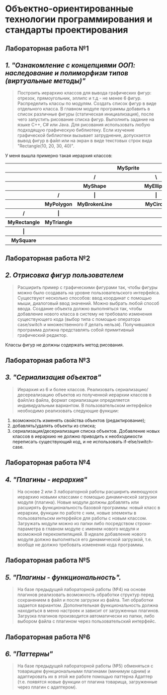 # Объектно-ориентированные технологии программирования и стандарты проектирования
## Лабораторная работа №1
***1. "Ознакомление с концепциями ООП: наследование и полиморфизм типов (виртуальные методы)"*** 
---
> Построить иерархию классов для вывода графических фигур: отрезок, прямоугольник, эллипс и т.д - не менее 6 фигур. Распределить классы по модулям. 
Создать список фигур в виде отдельного класса. 
В главном модуле программы добавить в список различные фигуры (статическая инициализация), после чего запустить рисование списка фигур. 
Выполнить задание на языке C++, C# или Java. 
Для рисования использовать любую подходящую графическую библиотеку. 
Если изучение графической библиотеки вызывает затруднение, допускается вывод фигур в файл или на экран в виде текстовых строк вида "Rectangle(10, 20, 30, 40)".

У меня вышла примерно такая иерархия классов: 
<table>
    <tr>
        <th></th>
        <th></th>
        <th></th>
        <th>MySprite</th>
        <th></th>
    </tr>
     <tr>
        <th></th>
        <th></th>
        <th>/</th>
        <th></th>
        <th>\</th>
    </tr>
    <tr>
        <th></th>
        <th></th>
        <th>MyShape</th>
        <th></th>
        <th>MyEllipse</th>
    </tr>
     <tr>
        <th></th>
        <th>/</th>
        <th>|</th>
        <th></th>
        <th>|</th>
    </tr>
    <tr>
        <th></th>
        <th>MyPolygon</th>
        <th>MyBrokenLine</th>
         <th></th>
        <th>MyCircle</th>
    </tr>
    <tr>
        <th>/</th>
        <th>|</th>
        <th></th>
        <th></th>
        <th></th>
    </tr>
    <tr>
        <th>MyRectangle</th>
        <th>MyTriangle</th>
        <th> </th>
         <th></th>
        <th></th>
    </tr>
    <tr>
        <th>|</th>
        <th></th>
        <th></th>
        <th></th>
        <th></th>
    </tr>
    <tr>
        <th>MySquare</th>
        <th></th>
        <th></th>
        <th></th>
        <th></th>
    </tr>
</table>


## Лабораторная работа №2
***2. Отрисовка фигур пользователем*** 
---
> Расширить пример с графическими фигурами так, чтобы фигуры можно было создавать на уровне пользовательского интерфейса. Существуют несколько способов: ввод координат с помощью мыши, диалоговый ввод значений. Можно выбрать любой способ ввода. Создание объекта должно выполняться так, чтобы добавление нового класса в систему не требовало изменения существующего кода (выбор типа с помощью оператора case/switch и множественного if делать нельзя). Получившаяся программа должна представлять собой примитивный графический редактор.

Классы фигур не должны содержать метод рисования.

## Лабораторная работа №3
***3. "Сериализация объектов"*** 
---
> Иерархия из 6 и более классов. Реализовать сериализацию/десереализацию объектов из полученной иерархии классов в файл/из файла, формат сериализации определяется индивидуальным вариантом. 
В пользовательском интерфейсе необходимо реализовать следующие функции:
1) возможность изменять свойства объектов (редактирование);
2) добавлять/удалять объекты из списка;
3) сериализация/десериализация списка объектов.
Добавление новых классов в иерархию не должно приводить к необходимости переписать существующий код, и не использовать if-else/switch-case.

## Лабораторная работа №4
***4. "Плагины - иерархия"*** 
---
> На основе 2 или 3 лабораторной работы расширить имеющуюся иерархию новыми классами с помощью динамической загрузки модуля (плагина). Новые модули должны добавлять или расширять функциональность базовой программы: новый класс в иерархии, функции по работе с ним, новые элементы в пользовательскм интерфейсе для работы с новым классом.
Загружать модули можно из папки либо посредством строки-параметра в главном модуле с именем нового модуля и возможной перекомпиляцией. В идеале добавление нового модуля должно выполняться его динамической загрузкой, т.е. вообще не должно требовать изменения кода программы.

## Лабораторная работа №5
***5. "Плагины - функциональность".*** 
---
> На базе предыдущей лабораторной работы (№4) на основе плагинов реализовать возможность обработки структур перед сохранением в файл и после загрузки из файла. Тип обработки задается вариантом. Дополнительная функциональность должна находиться в меню настроек и зависит от загруженных плагинов. Загрузка плагинов производится автоматически из папки, либо выбором файла с плагином через пользовательский интерфейс.

## Лабораторная работа №6
***6. "Паттерны"*** 
---
>На базе предыдущей лабораторной работы (№5) обменяться с товарищем функциональными плагинами (минимум одним) и адаптировать их в этой же работе помощью паттерна Адаптер (т.е. появятся новые функции от плагина товарища, загруженные через плагин с адаптером).



